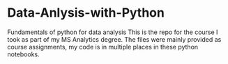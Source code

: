 # Data-Anlysis-with-Python
Fundamentals of python for data analysis
This is the repo for the course I took as part of my MS Analytics degree.
The files were mainly provided as course assignments, my code is in multiple places in these python notebooks. 
